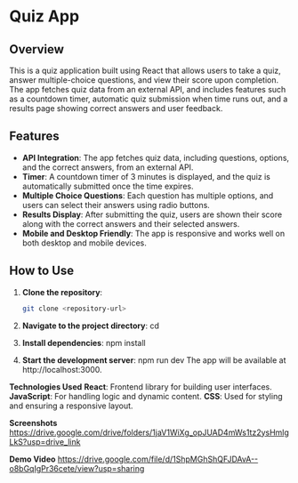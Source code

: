 # Quiz App

## Overview
This is a quiz application built using React that allows users to take a quiz, answer multiple-choice questions, and view their score upon completion. The app fetches quiz data from an external API, and includes features such as a countdown timer, automatic quiz submission when time runs out, and a results page showing correct answers and user feedback.

## Features
- **API Integration**: The app fetches quiz data, including questions, options, and the correct answers, from an external API.
- **Timer**: A countdown timer of 3 minutes is displayed, and the quiz is automatically submitted once the time expires.
- **Multiple Choice Questions**: Each question has multiple options, and users can select their answers using radio buttons.
- **Results Display**: After submitting the quiz, users are shown their score along with the correct answers and their selected answers.
- **Mobile and Desktop Friendly**: The app is responsive and works well on both desktop and mobile devices.

## How to Use
1. **Clone the repository**:
    ```bash
    git clone <repository-url>

2. **Navigate to the project directory**:
    cd <project-directory>

3. **Install dependencies**:
    npm install

4. **Start the development server**:
    npm run dev
    The app will be available at http://localhost:3000.

**Technologies Used**
**React**: Frontend library for building user interfaces.
**JavaScript**: For handling logic and dynamic content.
**CSS**: Used for styling and ensuring a responsive layout.

**Screenshots**
https://drive.google.com/drive/folders/1jaV1WiXg_opJUAD4mWs1tz2ysHmlgLkS?usp=drive_link

**Demo Video**
https://drive.google.com/file/d/1ShpMGhShQFJDAvA--o8bGqIgPr36cete/view?usp=sharing